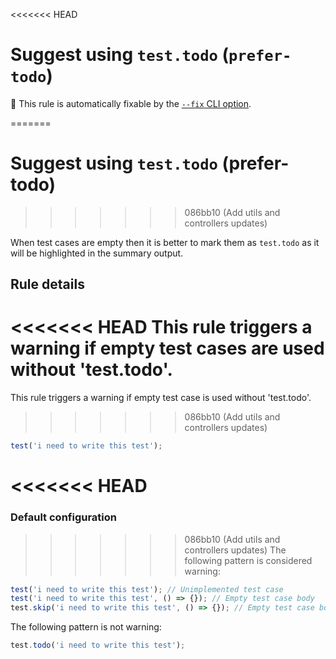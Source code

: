 <<<<<<< HEAD
# Suggest using `test.todo` (`prefer-todo`)

🔧 This rule is automatically fixable by the
[`--fix` CLI option](https://eslint.org/docs/latest/user-guide/command-line-interface#--fix).

<!-- end auto-generated rule header -->
=======
# Suggest using `test.todo` (prefer-todo)
>>>>>>> 086bb10 (Add utils and controllers updates)

When test cases are empty then it is better to mark them as `test.todo` as it
will be highlighted in the summary output.

## Rule details

<<<<<<< HEAD
This rule triggers a warning if empty test cases are used without 'test.todo'.
=======
This rule triggers a warning if empty test case is used without 'test.todo'.
>>>>>>> 086bb10 (Add utils and controllers updates)

```js
test('i need to write this test');
```

<<<<<<< HEAD
=======
### Default configuration

>>>>>>> 086bb10 (Add utils and controllers updates)
The following pattern is considered warning:

```js
test('i need to write this test'); // Unimplemented test case
test('i need to write this test', () => {}); // Empty test case body
test.skip('i need to write this test', () => {}); // Empty test case body
```

The following pattern is not warning:

```js
test.todo('i need to write this test');
```
